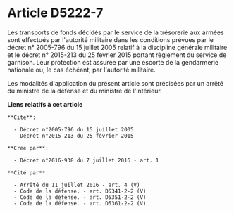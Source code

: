 # Article D5222-7

Les transports de fonds décidés par le service de la trésorerie aux armées sont effectués par l'autorité militaire dans les
conditions prévues par le décret n° 2005-796 du 15 juillet 2005 relatif à la discipline générale militaire et le décret n°
2015-213 du 25 février 2015 portant règlement du service de garnison. Leur protection est assurée par une escorte de la
gendarmerie nationale ou, le cas échéant, par l'autorité militaire. 

Les modalités d'application du présent article sont précisées par un arrêté du ministre de la défense et du ministre de
l'intérieur.

**Liens relatifs à cet article**

	**Cite**:

	  - Décret n°2005-796 du 15 juillet 2005
	  - Décret n°2015-213 du 25 février 2015

	**Créé par**:

	  - Décret n°2016-938 du 7 juillet 2016 - art. 1

	**Cité par**:

	  - Arrêté du 11 juillet 2016 - art. 4 (V)
	  - Code de la défense. - art. D5341-2-2 (V)
	  - Code de la défense. - art. D5351-2-2 (V)
	  - Code de la défense. - art. D5361-2-2 (V)
